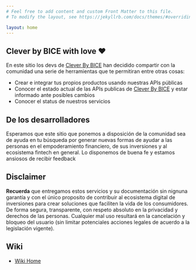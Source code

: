 ```yaml
---
# Feel free to add content and custom Front Matter to this file.
# To modify the layout, see https://jekyllrb.com/docs/themes/#overriding-theme-defaults

layout: home
---
```


## Clever by BICE with love ❤️

En este sitio los devs de [Clever By BICE](https://clever.cl) han decidido compartir con la comunidad
una serie de herramientas que te permitiran entre otras cosas:

- Crear e integrar tus propios productos usando nuestras APIs públicas
- Conocer el estado actual de las APIs publicas de [Clever By BICE](https://clever.cl) y estar informado ante posibles cambios
- Conocer el status de nuestros servicios

## De los desarrolladores
Esperamos que este sitio que ponemos a disposición de la comunidad sea de ayuda en tu búsqueda por generar nuevas formas de ayudar a las personas en el empoderamiento financiero, de sus inversiones y al ecosistema fintech en general. 
Lo disponemos de buena fe y estamos ansiosos de recibir feedback


## Disclaimer
**Recuerda** que entregamos estos servicios y su documentación sin nignuna garantía y con el único proposito de contribuir al ecosistema digital de inversiones para crear soluciones que faciliten la vida de los consumidores. De forma segura, transparente, 
con respeto absoluto en la privacidad y derechos de las personas. Cualquier mal uso resultará en la cancelación y bloqueo del usuario (sin limitar potenciales acciones legales de acuerdo a la legislación vigente).

## Wiki

- [Wiki Home](wiki/Home)
